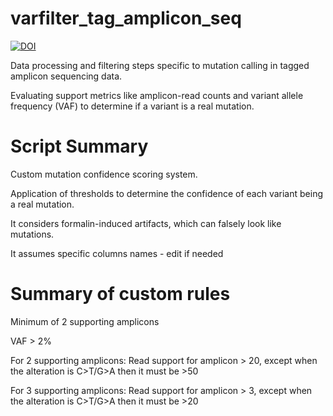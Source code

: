 # varfilter_tag_amplicon_seq

[![DOI](https://zenodo.org/badge/DOI/10.5281/zenodo.15446855.svg)](https://doi.org/10.5281/zenodo.15446855)

Data processing and filtering steps specific to mutation calling in tagged amplicon sequencing data. 

Evaluating support metrics like amplicon-read counts and variant allele frequency (VAF) to determine if a variant is a real mutation.

# Script Summary
Custom mutation confidence scoring system. 

Application of thresholds to determine the confidence of each variant being a real mutation.

It considers formalin-induced artifacts, which can falsely look like mutations.

It assumes specific columns names - edit if needed

# Summary of custom rules
Minimum of 2 supporting amplicons

VAF > 2%

For 2 supporting amplicons: Read support for amplicon > 20, except when the alteration is C>T/G>A then it must be >50

For 3 supporting amplicons: Read support for amplicon > 3, except when the alteration is C>T/G>A then it must be >20
